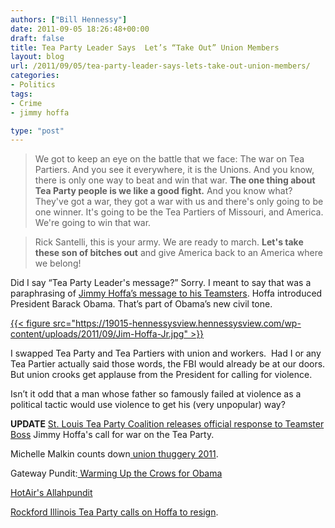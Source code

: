 ```yaml
---
authors: ["Bill Hennessy"]
date: 2011-09-05 18:26:48+00:00
draft: false
title: Tea Party Leader Says  Let’s “Take Out” Union Members
layout: blog
url: /2011/09/05/tea-party-leader-says-lets-take-out-union-members/
categories:
- Politics
tags:
- Crime
- jimmy hoffa

type: "post"
---
```


> We got to keep an eye on the battle that we face: The war on Tea Partiers. And you see it everywhere, it is the Unions. And you know, there is only one way to beat and win that war. **The one thing about Tea Party people is we like a good fight.** And you know what? They've got a war, they got a war with us and there's only going to be one winner. It's going to be the Tea Partiers of Missouri, and America. We're going to win that war.





> Rick Santelli, this is your army. We are ready to march. **Let's take these son of bitches out** and give America back to an America where we belong!



Did I say “Tea Party Leader's message?” Sorry. I meant to say that was a paraphrasing of [Jimmy Hoffa’s message to his Teamsters](https://www.realclearpolitics.com/video/2011/09/05/jimmy_hoffa_at_obama_event_on_gop_lets_take_these_son_of_bitches_out.html). Hoffa introduced President Barack Obama. That’s part of Obama’s new civil tone.

[{{< figure src="https://19015-hennessysview.hennessysview.com/wp-content/uploads/2011/09/Jim-Hoffa-Jr.jpg" >}}
](https://19015-hennessysview.hennessysview.com/wp-content/uploads/2011/09/Jim-Hoffa-Jr.jpg)

I swapped Tea Party and Tea Partiers with union and workers.  Had I or any Tea Partier actually said those words, the FBI would already be at our doors. But union crooks get applause from the President for calling for violence.

Isn’t it odd that a man whose father so famously failed at violence as a political tactic would use violence to get his (very unpopular) way?

**UPDATE** [St. Louis Tea Party Coalition releases official response to Teamster Boss](https://stlouisteaparty.com/2011/09/05/press-release-response-to-jimmy-hoffas-call-for-war/) Jimmy Hoffa's call for war on the Tea Party.

Michelle Malkin counts down[ union thuggery 2011](https://michellemalkin.com/2011/09/05/happy-labor-day-top-10-union-thug-moments-of-the-year/).

Gateway Pundit:[ Warming Up the Crows for Obama](https://www.thegatewaypundit.com/2011/09/teamster-leader-jimmy-hoffa-on-tea-party-take-these-son-of-a-bitches-out/)

[HotAir's Allahpundit](https://hotair.com/archives/2011/09/05/hoffa-at-obama-rally-we-need-to-take-these-tea-party-sons-of-bitches-out/)

[Rockford Illinois Tea Party calls on Hoffa to resign](https://dailycaller.com/2011/09/05/tea-party-group-to-hoffa-resign/).










